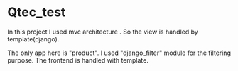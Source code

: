 # Qtec_test

In this project I used mvc architecture .
So the view is handled by template(django).

The only app here is "product".
I used "django_filter" module for the filtering purpose.
The frontend is handled with template.
